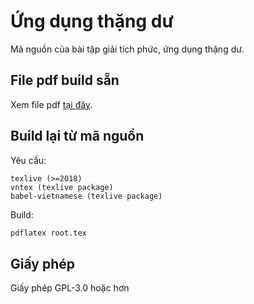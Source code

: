 # Ứng dụng thặng dư
Mã nguồn của bài tập giải tích phức, ứng dụng thặng dư.

## File pdf build sẵn
Xem file pdf [tại đây](https://github.com/ndgnuh/ung-dung-thang-du/blob/master/root.pdf).

## Build lại từ mã nguồn
Yêu cầu:
```
texlive (>=2018)
vntex (texlive package)
babel-vietnamese (texlive package)
```

Build:
```sh
pdflatex root.tex
```

## Giấy phép
Giấy phép GPL-3.0 hoặc hơn
